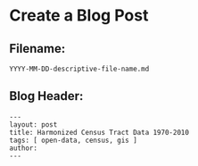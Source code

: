 # Create a Blog Post



## Filename:

```
YYYY-MM-DD-descriptive-file-name.md
```

## Blog Header:

```
---
layout: post
title: Harmonized Census Tract Data 1970-2010
tags: [ open-data, census, gis ]
author:
---
```



